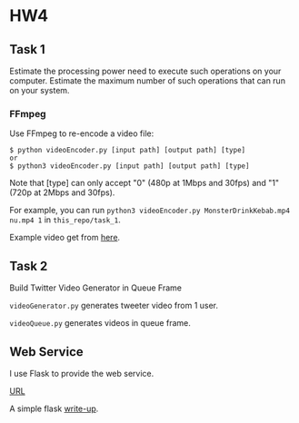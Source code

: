 # HW4

## Task 1
Estimate the processing power need to execute such operations on your computer. 
Estimate the maximum number of such operations that can run on your system.

### FFmpeg
Use FFmpeg to re-encode a video file:

```
$ python videoEncoder.py [input path] [output path] [type]
or
$ python3 videoEncoder.py [input path] [output path] [type]
```

Note that [type] can only accept "0" (480p at 1Mbps and 30fps) and "1" (720p at 2Mbps and 30fps).

For example, 
you can run `python3 videoEncoder.py MonsterDrinkKebab.mp4 nu.mp4 1` in `this_repo/task_1`.

Example video get from [here](https://www.youtube.com/watch?v=cw31vtWOXuk).


## Task 2
Build Twitter Video Generator in Queue Frame

`videoGenerator.py` generates tweeter video from 1 user.

`videoQueue.py` generates videos in queue frame.


## Web Service
I use Flask to provide the web service.

[URL](http://3.136.158.120:8421/)

A simple flask [write-up](https://github.com/BUEC500C1/video-JWangNov/blob/master/flaskSetUp.md).
